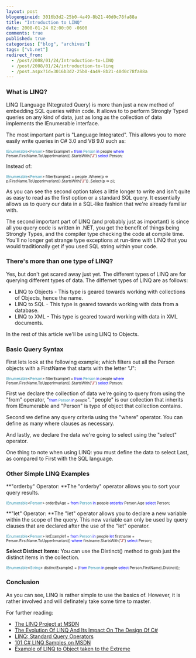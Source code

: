 ```yaml
---
layout: post
blogengineid: 3016b3d2-25b0-4a49-8b21-40d0c78fa88a
title: "Introduction to LINQ"
date: 2008-01-24 02:00:00 -0600
comments: true
published: true
categories: ["blog", "archives"]
tags: ["vb.net"]
redirect_from: 
  - /post/2008/01/24/Introduction-to-LINQ
  - /post/2008/01/24/introduction-to-linq
  - /post.aspx?id=3016b3d2-25b0-4a49-8b21-40d0c78fa88a
---
```

<!-- more -->
<h3>What is LINQ?</h3>

LINQ (Language INtegrated Query) is more than just a new method of embedding SQL queries within code. It allows to to perform Strongly Typed queries on any kind of data, just as long as the collection of data implements the IEnumerable interface.

The most important part is "Language Integrated". This allows you to more easily write queries in C# 3.0 and VB 9.0 such as:

 

<span style="color: #2b91af; font-size: x-small;">IEnumerable</span><span style="font-size: x-small;"><</span><span style="color: #2b91af; font-size: x-small;">Person</span><span style="font-size: x-small;">> filterExample1 = </span><span style="color: #0000ff; font-size: x-small;">from</span><span style="font-size: x-small;"> </span><span style="color: #2b91af; font-size: x-small;">Person</span><span style="font-size: x-small;"> </span><span style="color: #0000ff; font-size: x-small;">in</span><span style="font-size: x-small;"> people
                                                                </span><span style="color: #0000ff; font-size: x-small;">where</span><span style="font-size: x-small;"> Person.FirstName.ToUpperInvariant().StartsWith(</span><span style="color: #a31515; font-size: x-small;">"J"</span><span style="font-size: x-small;">)
</span><span style="color: #0000ff; font-size: x-small;">                                                                select</span><span style="font-size: x-small;"> Person;</span>

 

Instead of:

 

<span style="color: #2b91af; font-size: x-small;">IEnumerable</span><span style="font-size: x-small;"><</span><span style="color: #2b91af; font-size: x-small;">Person</span><span style="font-size: x-small;">> filterExample2 = people
                                                            .Where(p => p.FirstName.ToUpperInvariant().StartsWith(</span><span style="color: #a31515; font-size: x-small;">"J"</span><span style="font-size: x-small;">))
                                                            .Select(p => p);</span>

As you can see the second option takes a little longer to write and isn't quite as easy to read as the first option or a standard SQL query. It essentially allows us to query our data in a SQL-like fashion that we're already familiar with.

The second important part of LINQ (and probably just as important) is since all you query code is written in .NET, you get the benefit of things being Strongly Types, and the compiler type checking the code at compile time. You'll no longer get strange type exceptions at run-time with LINQ that you would traditionally get if you used SQL string within your code.
<h3>There's more than one type of LINQ?</h3>

Yes, but don't get scared away just yet. The different types of LINQ are for querying different types of data. The differnet types of LINQ are as follows:
<ul>
<li>LINQ to Objects - This type is geared towards working with collections of Objects, hence the name. </li>
<li>LINQ to SQL - This type is geared towards working with data from a database. </li>
<li>LINQ to XML - This type is geared toward working with data in XML documents.</li>
</ul>

In the rest of this article we'll be using LINQ to Objects.
<h3>Basic Query Syntax</h3>

First lets look at the following example; which filters out all the Person objects with a FirstName that starts with the letter "J":

 

<span style="color: #2b91af; font-size: x-small;">IEnumerable</span><span style="font-size: x-small;"><</span><span style="color: #2b91af; font-size: x-small;">Person</span><span style="font-size: x-small;">> filterExample1 = </span><span style="color: #0000ff; font-size: x-small;">from</span><span style="font-size: x-small;"> </span><span style="color: #2b91af; font-size: x-small;">Person</span><span style="font-size: x-small;"> </span><span style="color: #0000ff; font-size: x-small;">in</span><span style="font-size: x-small;"> people
                                                                    </span><span style="color: #0000ff; font-size: x-small;">where</span><span style="font-size: x-small;"> Person.FirstName.ToUpperInvariant().StartsWith(</span><span style="color: #a31515; font-size: x-small;">"J"</span><span style="font-size: x-small;">)
</span><span style="color: #0000ff; font-size: x-small;">                                                                    select</span><span style="font-size: x-small;"> Person;</span>

 

First we declare the collection of data we're going to query from using the "from" operator, "<span style="font-size: x-small;"><span style="color: #0000ff;">from</span> <span style="color: #2b91af;">Person</span> <span style="color: #0000ff;">in</span> people</span>". "people" is our collection that inherits from IEnumerable<T> and "Person" is type of object that collection contains.

Second we define any query criteria using the "where" operator. You can define as many where clauses as necessary.

And lastly, we declare the data we're going to select using the "select" operator.

One thing to note when using LINQ: you must define the data to select Last, as compared to First with the SQL language.
<h3>Other Simple LINQ Examples</h3>

**"orderby" Operator: **The "orderby" operator allows you to sort your query results.

 

<span style="color: #2b91af; font-size: x-small;">IEnumerable</span><span style="font-size: x-small;"><</span><span style="color: #2b91af; font-size: x-small;">Person</span><span style="font-size: x-small;">> orderByAge = </span><span style="color: #0000ff; font-size: x-small;">from</span><span style="font-size: x-small;"> </span><span style="color: #2b91af; font-size: x-small;">Person</span><span style="font-size: x-small;"> </span><span style="color: #0000ff; font-size: x-small;">in</span><span style="font-size: x-small;"> people
</span><span style="color: #0000ff; font-size: x-small;">                                                                    orderby</span><span style="font-size: x-small;"> Person.Age
</span><span style="color: #0000ff; font-size: x-small;">                                                                    select</span><span style="font-size: x-small;"> Person;</span>

 

**"let" Operator: **The "let" operator allows you to declare a new variable within the scope of the query. This new variable can only be used by query clauses that are declared after the use of the "let" operator.

 

<span style="color: #2b91af; font-size: x-small;">IEnumerable</span><span style="font-size: x-small;"><</span><span style="color: #2b91af; font-size: x-small;">Person</span><span style="font-size: x-small;">> letExample1 = </span><span style="color: #0000ff; font-size: x-small;">from</span><span style="font-size: x-small;"> </span><span style="color: #2b91af; font-size: x-small;">Person</span><span style="font-size: x-small;"> </span><span style="color: #0000ff; font-size: x-small;">in</span><span style="font-size: x-small;"> people
                                                                </span><span style="color: #0000ff; font-size: x-small;">let</span><span style="font-size: x-small;"> firstname = Person.FirstName.ToUpperInvariant()
</span><span style="color: #0000ff; font-size: x-small;"><span style="color: #000000;">                                                                </span>where</span><span style="font-size: x-small;"> firstname.StartsWith(</span><span style="color: #a31515; font-size: x-small;">"J"</span><span style="font-size: x-small;">)
</span><span style="color: #0000ff; font-size: x-small;"><span style="color: #000000;">                                                                </span>select</span><span style="font-size: x-small;"> Person;</span>

 

**Select Distinct Items:** You can use the Distinct() method to grab just the distinct items in the collection.

 

<span style="color: #2b91af; font-size: x-small;">IEnumerable</span><span style="font-size: x-small;"><</span><span style="color: #2b91af; font-size: x-small;">String</span><span style="font-size: x-small;">> distinctExample2 = (</span><span style="color: #0000ff; font-size: x-small;">from</span><span style="font-size: x-small;"> </span><span style="color: #2b91af; font-size: x-small;">Person</span><span style="font-size: x-small;"> </span><span style="color: #0000ff; font-size: x-small;">in</span><span style="font-size: x-small;"> people
                                                                       </span><span style="color: #0000ff; font-size: x-small;">select</span><span style="font-size: x-small;"> Person.FirstName).Distinct();</span>

 
<h3>Conclusion</h3>

As you can see, LINQ is rather simple to use the basics of. However, it is rather involved and will definately take some time to master.

For further reading:
<ul>
<li><a href="http://msdn2.microsoft.com/en-us/netframework/aa904594.aspx">The LINQ Project at MSDN</a> </li>
<li><a href="http://msdn.microsoft.com/msdnmag/issues/07/06/CSharp30/">The Evolution Of LINQ And Its Impact On The Design Of C#</a> </li>
<li><a href="http://download.microsoft.com/download/5/8/6/5868081c-68aa-40de-9a45-a3803d8134b8/standard_query_operators.doc">LINQ: Standard Query Operators</a> </li>
<li><a href="http://msdn2.microsoft.com/en-us/vcsharp/aa336746.aspx">101 C# LINQ Samples on MSDN</a> </li>
<li><a href="http://blogs.msdn.com/lukeh/archive/2007/10/01/taking-linq-to-objects-to-extremes-a-fully-linqified-raytracer.aspx">Example of LINQ to Object taken to the Extreme</a></li>
</ul>
